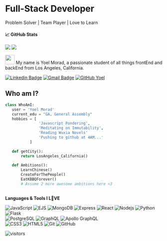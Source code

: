 # Full-Stack Developer 
Problem Solver | Team Player | Love to Learn

#### &#x1f4c8; GitHub Stats
<img src="https://github-readme-stats.vercel.app/api?username=yoel0&theme=vue&show_icons=true&hide_title=true&hide_border=true&hide=contribs,issues" > <img src="https://github-readme-stats.vercel.app/api/top-langs/?username=yoel0&hide=css,htmllayout=compact&theme=vue&hide_title=true&hide_border=true&hide=contribs,issues">

<img src="https://raw.githubusercontent.com/yoel0/yoel0/master/wave.gif" width="30px"> My name is Yoel Morad, a passionate student of all things frontEnd and backEnd from Los Angeles, California.

[![Linkedin Badge](https://img.shields.io/badge/-yoelmorad-blue?style=flat-square&logo=Linkedin&logoColor=white&link=https://www.linkedin.com/in/yoelmorad/)](https://www.linkedin.com/in/yoelmorad/)
[![Gmail Badge](https://img.shields.io/badge/-yoelgabriel.m@gmail.com-c14438?style=flat-square&logo=Gmail&logoColor=white&link=mailto:yoelgabriel.m@gmail.com)](mailto:yoelgabriel.m@gmail.com) [![GitHub Yoel](https://img.shields.io/github/followers/yoel0?label=follow&style=social)](https://github.com/yoel0)
## Who am I?
 ```python
 class WhoAmI:
 	user = 'Yoel Morad'
	current_edu = "GA, General Assembly"
	hobbies = [
				'Javascript Pondering',
				'Meditating on Immutability',
				'Reading Wuxia Novels'
				'Pushing to github at 4AM...'
			]
	
	def getCity():
		return LosAngeles_California()
	
	def Ambitions():
		LearnChinese()
		CreateForThePeople()
		EatKBBQForever()
		# Assume 2 more awesome ambitions here <3
	
 ```

**Languages & Tools I L💚VE**  

![JavaScript](https://img.shields.io/badge/-JavaScript-black?style=flat-square&logo=javascript)
![EJS](https://img.shields.io/badge/-EJS-black?style=flat-square&logo=ejs)
![MongoDB](https://img.shields.io/badge/-MongoDB-black?style=flat-square&logo=mongodb)
![Express](https://img.shields.io/badge/-Express-black?style=flat-square&logo=express)
![React](https://img.shields.io/badge/-React-black?style=flat-square&logo=react)
![Nodejs](https://img.shields.io/badge/-Nodejs-black?style=flat-square&logo=Node.js)
![Python](https://img.shields.io/badge/-Python-black?style=flat-square&logo=Python)
![Flask](https://img.shields.io/badge/-Flask-black?style=flat-square&logo=flask)
<br>
![PostgreSQL](https://img.shields.io/badge/-PostgreSQL-336791?style=flat-square&logo=postgresql)
![GraphQL](https://img.shields.io/badge/-GraphQL-E10098?style=flat-square&logo=graphql)
![Apollo GraphQL](https://img.shields.io/badge/-Apollo%20GraphQL-311C87?style=flat-square&logo=apollo-graphql)
<br>
![CSS3](https://img.shields.io/badge/-CSS3-1572B6?style=flat-square&logo=css3)
![HTML5](https://img.shields.io/badge/-HTML5-E34F26?style=flat-square&logo=html5&logoColor=white)
![Git](https://img.shields.io/badge/-Git-black?style=flat-square&logo=git)
![GitHub](https://img.shields.io/badge/-GitHub-181717?style=flat-square&logo=github)

![visitors](https://komarev.com/ghpvc/?username=yoel0&color=brightgreen)

<!--
**yoel0/yoel0** is a ✨ _special_ ✨ repository because its `README.md` (this file) appears on your GitHub profile.

Here are some ideas to get you started:

- 🔭 I’m currently working on ...
- 🌱 I’m currently learning ...
- 👯 I’m looking to collaborate on ...
- 🤔 I’m looking for help with ...
- 💬 Ask me about ...
- 📫 How to reach me: ...
- 😄 Pronouns: ...
- ⚡ Fun fact: ...
-->
